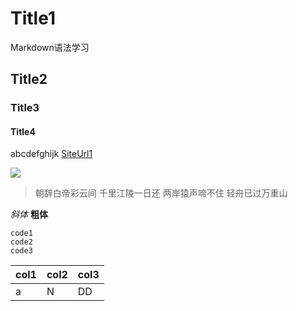 # Title1
Markdown语法学习


## Title2
### Title3
#### Title4
abcdefghijk
[SiteUrl1](https://www.baidu.com/)

![](https://img2.baidu.com/it/u=3857924215,632283354&fm=253&fmt=auto&app=120&f=JPEG?w=1191&h=800)

>朝辞白帝彩云间
>千里江陵一日还
>两岸猿声啼不住
>轻舟已过万重山

*斜体* 
**粗体**
```
code1
code2
code3
```


| col1  | col2 |  col3
|-------|------|-------
| a     |    N | DD

